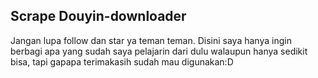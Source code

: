 Scrape Douyin-downloader 
------------------------------------------
Jangan lupa follow dan star ya teman teman.
Disini saya hanya ingin berbagi apa yang sudah saya pelajarin dari dulu walaupun hanya sedikit bisa, tapi gapapa terimakasih sudah mau digunakan:D
